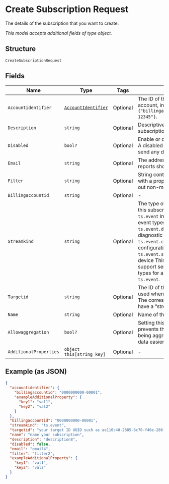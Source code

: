
# Create Subscription Request

The details of the subscription that you want to create.

*This model accepts additional fields of type object.*

## Structure

`CreateSubscriptionRequest`

## Fields

| Name | Type | Tags | Description |
|  --- | --- | --- | --- |
| `Accountidentifier` | [`AccountIdentifier`](../../doc/models/account-identifier.md) | Optional | The ID of the authenticating billing account, in the format `{"billingaccountid":"1234567890-12345"}`. |
| `Description` | `string` | Optional | Descriptive information about the subscription. |
| `Disabled` | `bool?` | Optional | Enable or disable the subscription. A disabled subscription will not send any data. |
| `Email` | `string` | Optional | The address to which any error reports should be delivered. |
| `Filter` | `string` | Optional | String containing a $filter object with a property and value to filter out non-matching events. |
| `Billingaccountid` | `string` | Optional | - |
| `Streamkind` | `string` | Optional | The type of event data to send via this subscription. This will be `ts.event` in most cases. Other event types are `ts.event.diagnostics` for device diagnostic data, `ts.event.configuration` for device configuration events, or `ts.event.security`. Note that the device ThingSpace client must support sending specific event types for anything other than `ts.event`. |
| `Targetid` | `string` | Optional | The ID of the target resource to be used when dispatching events. The corresponding target should have a “stream” addressscheme. |
| `Name` | `string` | Optional | Name of the subscription. |
| `Allowaggregation` | `bool?` | Optional | Setting this value to `false` prevents the data returned from being aggregated and makes the data easier to parse. |
| `AdditionalProperties` | `object this[string key]` | Optional | - |

## Example (as JSON)

```json
{
  "accountidentifier": {
    "billingaccountid": "0000000000-00001",
    "exampleAdditionalProperty": {
      "key1": "val1",
      "key2": "val2"
    }
  },
  "billingaccountid": "0000000000-00001",
  "streamkind": "ts.event",
  "targetid": "your target ID UUID such as ae110c40-2685-6c70-f46e-286f7370b8a9",
  "name": "name your subscription",
  "description": "description8",
  "disabled": false,
  "email": "email4",
  "filter": "filter2",
  "exampleAdditionalProperty": {
    "key1": "val1",
    "key2": "val2"
  }
}
```

